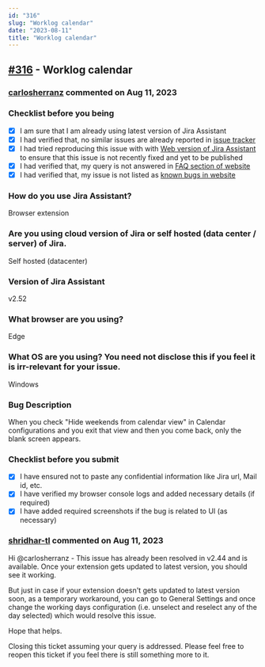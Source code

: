 ```yaml
---
id: "316"
slug: "Worklog calendar"
date: "2023-08-11"
title: "Worklog calendar"
---
```



## [#316](https://github.com/shridhar-tl/jira-assistant/issues/316) - Worklog calendar

### [carlosherranz](https://github.com/carlosherranz) commented on Aug 11, 2023

### Checklist before you being

- [X] I am sure that I am already using latest version of Jira Assistant
- [X] I had verified that, no similar issues are already reported in [issue tracker](https://github.com/shridhar-tl/jira-assistant/issues)
- [X] I had tried reproducing this issue with with [Web version of Jira Assistant](https://app.jiraassistant.com) to ensure that this issue is not recently fixed and yet to be published
- [X] I had verified that, my query is not answered in [FAQ section of website](https://www.jiraassistant.com/faq)
- [X] I had verified that, my issue is not listed as [known bugs in website](https://www.jiraassistant.com/version-history)

### How do you use Jira Assistant?

Browser extension

### Are you using cloud version of Jira or self hosted (data center / server) of Jira.

Self hosted (datacenter)

### Version of Jira Assistant

v2.52

### What browser are you using?

Edge

### What OS are you using? You need not disclose this if you feel it is irr-relevant for your issue.

Windows

### Bug Description

When you check  "Hide weekends from calendar view" in Calendar configurations and you exit that view and then you come back, only the blank screen appears.

### Checklist before you submit

- [X] I have ensured not to paste any confidential information like Jira url, Mail id, etc.
- [X] I have verified my browser console logs and added necessary details (if required)
- [X] I have added required screenshots if the bug is related to UI (as necessary)

### [shridhar-tl](https://github.com/shridhar-tl) commented on Aug 11, 2023

Hi @carlosherranz - This issue has already been resolved in v2.44 and is available. Once your extension gets updated to latest version, you should see it working.

But just in case if your extension doesn't gets updated to latest version soon, as a temporary workaround, you can go to General Settings and once change the working days configuration (i.e. unselect and reselect any of the day selected) which would resolve this issue.

Hope that helps.

Closing this ticket assuming your query is addressed. Please feel free to reopen this ticket if you feel there is still something more to it.
